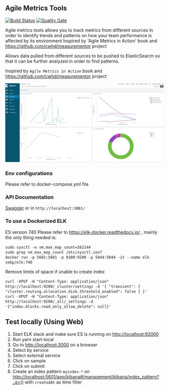 ## Agile Metrics Tools

[![Build Status](https://travis-ci.org/ferzerkerx/agile-metrics-tools.svg?branch=master)](https://travis-ci.org/ferzerkerx/agile-metrics-tools)
[![Quality Gate](https://sonarcloud.io/api/project_badges/measure?project=agile-metrics-tools&metric=alert_status)](https://sonarcloud.io/dashboard?id=agile-metrics-tools)

Agile metrics tools allows you to track metrics from different sources in order to identify trends and patterns on how
your team performance is affected by its environment Inspired by 'Agile Metrics in Action' book
and https://github.com/cwhd/measurementor project

Allows data pulled from different sources to be pushed to ElasticSearch so that it can be further analyzed in order to
find patterns.

Inspired by `Agile Metrics in Action` book and https://github.com/cwhd/measurementor project

![alt tag](https://raw.githubusercontent.com/ferzerkerx/agile-metrics-tools/master/screenshots/agile-metrics-tools-1.png)


### Env configurations

Please refer to docker-compose.yml file

### API Documentation

[Swagger](https://petstore.swagger.io/?url=https://raw.githubusercontent.com/patitalabs/agile-metrics-core/main/src/api/resources/agile-metrics-jira-open-api.yml)
or in ```http://localhost:3001/ ```

### To use a Dockerized ELK

ES version 740 Please refer to https://elk-docker.readthedocs.io/ , mainly the only thing needed is:

````
sudo sysctl -w vm.max_map_count=262144
sudo grep vm.max_map_count /etc/sysctl.conf
docker run -p 5601:5601 -p 9200:9200 -p 5044:5044 -it --name elk sebp/elk:740
````

Remove limits of space if unable to create index

````
curl -XPUT -H "Content-Type: application/json" http://localhost:9200/_cluster/settings -d '{ "transient": { "cluster.routing.allocation.disk.threshold_enabled": false } }'
curl -XPUT -H "Content-Type: application/json" http://localhost:9200/_all/_settings -d '{"index.blocks.read_only_allow_delete": null}'
````

## Test locally (Using Web)

1. Start ELK stack and make sure ES is running on <http://localhost:92000>
2. Run yarn start-local
3. Go to <http://localhost:3000> on a browser
4. Select by service
5. Select external service
6. Click on sample
7. Click on submit
8. Create an index pattern ``myindex-*`` on <http://localhost:5601/app/kibana#/management/kibana/index_pattern?_g=()>
   with ``createdAt`` as time filter